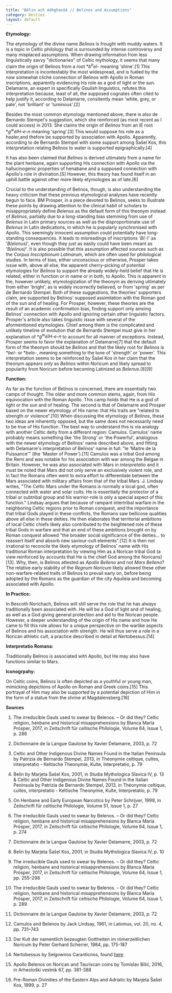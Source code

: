 ```yaml
---
title: "Bêlin ach Adhghavûê // Belinos and Assumptions"
category: Deities
layout: default
---
```


**Etymology:**

The etymology of the divine name *Belinos* is frought with muddy waters. It is a topic in Celtic philology that is surrounded by intense controversy and many misplaced assumptions. When drawing information from less linguistically savvy "dictionaries" of Celtic mythology, it seems that many claim the origin of Belinos from a root \**b<sup>h</sup>el-* meaning 'shine'.\[1] This interpretation is incontestably the most widespread, and is fueled by the now somewhat cliché connection of Belinos with Apollo in Roman inscriptions, apparently evidencing his role as a god of light or the sun. Delamarre, an expert in specifically *Gaulish* linguistics, refutes this interpretation because, least of all, the supposed cognates often cited to help justify it, according to Delamarre, consitently mean 'white, grey, or pale', not 'brilliant' or 'luminous'.\[2]

Besides the most common etymology mentioned above, there is also de Bernardo Stempel's suggestion, which she reinforced (as most recent as I could access) in 2013. She claims the origin of *Belinos* from an IE root \**g<sup>w</sup>élH-e-n* meaning 'spring'.\[3] This would suppose his role as a healer,and thefore be supported by association with Apollo. Apparently, according to de Bernardo Stempel with some support among Šašel Kos, this interpretation relating Belinos to water is supported epigraphically.\[4]

It has also been claimed that *Belinos* is derived ultimately from a name for the plant henbane, again supporting His connection with Apollo via the hallucinogenic properties of henabane and a supposed connection with Apollo's role in divination.\[5] However, this theory has found itself in an uphill battle against other more likely etymologies as of late.\[6]

Crucial to the understanding of Belinos, though, is also understanding the heavy criticism that these previous etymological analyses have recently begun to face. BM Prosper, in a piece devoted to Belinos, seeks to illustrate these points by drawing attention to the clinical habit of scholars to misappropriately define *Belenus* as the default form of this theonym instead of *Belinos*, partially due to a long-standing bias stemming from use of *Belenus* in Latin primary sources as well as the disproportionate use of *Belenus* in Latin dedications, in which he is popularly synchronised with Apollo. This seemingly innocent assumption could potentially have long-standing consequences. It leads to misreadings of inscriptions '*B(-)*' as '*B(elenus)*', even though they just as easily could have been meant as '*B(elinus)*'. It is also possible that this assumption affected sources such as the *Corpus Inscriptionum Latinarum*, which are often used for philological studies. In terms of bias, either unconscious or otherwise, Prosper takes issue with, above all else, the apparent cherry-picking of potential etymologies for *Belinos* to support the already widely-held belief that He is related, either in function or in name or in both, to Apollo. This is apparent in the, however unlikely, etymologization of the theonym as deriving ultimately from either 'bright', as is widely incorrectly believed, or from 'spring' as per de Bernardo Stempel. Both of these suggestions, the theories' supporters claim, are supported by Belinos' supposed assimilation with the Roman god of the sun and of healing. For Prosper, however, these theories are the result of an academic confirmation bias, finding support only amoing Belinos' connection with Apollo and ignoring certain other linguistic factors. Prosper's article also takes linguistic issue with several of the aformentioned etymologies. Chief among them is the complicated and unlikely timeline of evolution that de Bernardo Stempel must give in her explanation of \**g<sup>w</sup>élH-e-n* to account for all manner of exceptions. Instead, Prosper seems to favor the explanation of Delamarre\[7] that the default form of the theonym should be *Belinos* and that the likely root for *Belinos* is \**bel-* or \**belo-*, meaning something to the tune of 'strength' or 'power'. This interpretation seems to be reinforced by Šašel Kos in her claim that the theonym appears *only* as *Belinos* within Noricum and likely spread to popularity from Noricum before becoming Latinized as *Belenus*.\[8]\[9]

**Function:**

As far as the function of Belinos is concerned, there are essentially two camps of thought. The older and more common stems, again, from His equivocation with the Roman Apollo. This camp holds that He is a god of light or the sun and of healing. The second is that of Delamarre and Prosper based on the newer etymology of His name: that His traits are "related to strength or violence".\[10] When discussing the etymology of *Belinos*, these two ideas are inherently opposed, but the same does not necessarily need to be true of His function. The best way to understand this is via analogy with another Celtic deity from a different region: Camulos. Camulos' name probably means something like 'the Strong' or 'the Powerful', analogous with the newer etymology of Belinos' name described above, and fitting with Delamarre's interpretation of Belinos' name in full: "le 'Maitre de la Puissance'" (the 'Master of Power').\[11] Camulos was a tribal God among the Remi and was notable for his association with war among the Belgae in Britain. However, he was also associated with Mars in *interpretatio* and it must be noted that Mars did not only serve an exclusively violent role, and in fact the Romans often went to extra effort to differentiate between the Mars associated with military affairs from that of the tribal Mars. J. Lindsay writes, "The Celtic Mars under the Romans is normally a local god, often connected with water and solar cults. He is essentially the protector of a tribal or subtribal group and his warrior-role is only a special aspect of this function." Lindsay argues that because of rampant intertribal warfare in the neighboring Celtic regions prior to Roman conquest, and the importance that tribal Gods played in these conflicts, the Romans saw bellicose qualities above all else in these deities. He then elaborates that territorial ambitions of local Celtic chiefs likely also contributed to the heightened role of these tribal Gods in warfare and that an end of these ambitions brought on by Roman conquest allowed "the broader social significance of the deities... to reassert itself and absorb new saviour-cult elements".\[12] It is then not irrational to reconcile the likely etymology of Belinos' name with His traditional Roman interpretation by viewing Him as a Norican tribal God (a view reinforced by accounts that He is the chief God among the Noricans)\[13]. Why, then, is Belinos attested as *Apollo Belleno* and not *Mars Belleno*? The relative early stability of the *Regnum Noricum* likely allowed these other non-warfare-related traits of Belinos to prevail early on, before being adopted by the Romans as the guardian of the city Aquileia and becoming associated with Apollo. 

**In Practice:**

In Bescoth Norichach, Belinos will still serve the role that he has always traditionally been associated with. He will be a God of light and of healing, as well as a God giving general protection and aid to the Norican people. However, a deeper understanding of the origin of His name and how He came to fill this role allows for a unique perspective on the warlike aspects of Belinos and his association with strength. He will thus serve a role in a Norican athletic cult, a practice described in detail at Nertobessus.\[14]

**Interpretatio Romana:**

Traditionally Belinos is associated with Apollo, but He may also have functions similar to Mars.

**Iconogrpahy:**

On Celtic coins, Belinos is often depicted as a youthful or young man, mimicking depictions of Apollo on Roman and Greek coins.\[15] This portrayal of Him may also be supported by a potential depiction of Him in the form of a statue from the shrine at Magdalensberg.\[16]

**Sources**

1. The irreducible Gauls used to swear by Belenos. – Or did they? Celtic religion, henbane and historical misapprehensions by Blanca María Prósper, 2017, in Zeitschrift für celtische Philologie, Volume 64, Issue 1, p. 286

2. Dictionnaire de la Langue Gauloise by Xavier Delamarre, 2003, p. 72

3. Celtic and Other Indigenous Divine Names Found in the Italian Peninsula by Patrizia de Bernardo Stempel, 2013, in Théonymie celtique, cultes, interpretatio - Keltische Theonymie, Kulte, Interpretatio, p. 79

4. Belin by Marjeta Šašel Kos, 2001, in Studia Mythologica Slavica IV, p. 13 & Celtic and Other Indigenous Divine Names Found in the Italian Peninsula by Patrizia de Bernardo Stempel, 2013, in Théonymie celtique, cultes, interpretatio - Keltische Theonymie, Kulte, Interpretatio, p. 79

5. On Henbane and Early European Narcotics by Peter Schrijver, 1999, in Zeitschrift für celtische Philologie, Volume 51, Issue 1, p. 27

6. The irreducible Gauls used to swear by Belenos. – Or did they? Celtic religion, henbane and historical misapprehensions by Blanca María Prósper, 2017, in Zeitschrift für celtische Philologie, Volume 64, Issue 1, p. 274

7. Dictionnaire de la Langue Gauloise by Xavier Delamarre, 2003, p. 72

8. Belin by Marjeta Šašel Kos, 2001, in Studia Mythologica Slavica IV, p. 10

9. The irreducible Gauls used to swear by Belenos. – Or did they? Celtic religion, henbane and historical misapprehensions by Blanca María Prósper, 2017, in Zeitschrift für celtische Philologie, Volume 64, Issue 1, pp. 255–298

10. The irreducible Gauls used to swear by Belenos. – Or did they? Celtic religion, henbane and historical misapprehensions by Blanca María Prósper, 2017, in Zeitschrift für celtische Philologie, Volume 64, Issue 1, p. 289

11. Dictionnaire de la Langue Gauloise by Xavier Delamarre, 2003, p. 72

12. Camulos and Belenos by Jack Lindsay, 1961, in Latomus, vol. 20, no. 4, pp. 731–743

13. Der Kult der namentlich bezeugten Gottheiten im römerzeitlichen Noricum by Peter Gerhard Scherrer, 1984, pp. 175-187

14. Nertobessus by Selgowiros Caranticnos, found [here](https://nertobessus.wordpress.com/) 

15. Apollo Belenos on Norican and Tauriscan coins by Tomislav Bilić, 2016, in Arheološki vestnik 67, pp. 381-388

16. Pre-Roman Divinities of the Eastern Alps and Adriatic by Marjeta Šašel Kos, 1999, p. 27